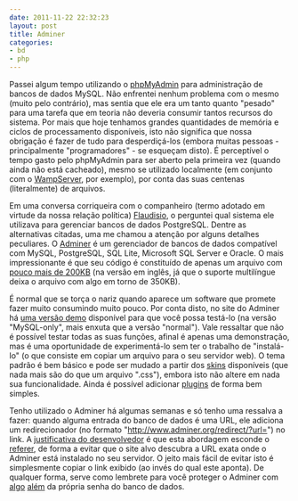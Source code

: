 ```yaml
---
date: 2011-11-22 22:32:23
layout: post
title: Adminer
categories:
- bd
- php
---
```


Passei algum tempo utilizando o [phpMyAdmin](http://www.phpmyadmin.net/) para administração de bancos de dados MySQL. Não enfrentei nenhum problema com o mesmo (muito pelo contrário), mas sentia que ele era um tanto quanto "pesado" para uma tarefa que em teoria não deveria consumir tantos recursos do sistema. Por mais que hoje tenhamos grandes quantidades de memória e ciclos de processamento disponíveis, isto não significa que nossa obrigação é fazer de tudo para desperdiçá-los (embora muitas pessoas - principalmente "programadores" - se esqueçam disto). É perceptível o tempo gasto pelo phpMyAdmin para ser aberto pela primeira vez (quando ainda não está cacheado), mesmo se utilizado localmente (em conjunto com o [WampServer](http://www.wampserver.com/en/), por exemplo), por conta das suas centenas (literalmente) de arquivos.

Em uma conversa corriqueira com o companheiro (termo adotado em virtude da nossa relação política) [Flaudisio](http://twitter.com/Flaudisio), o perguntei qual sistema ele utilizava para gerenciar bancos de dados PostgreSQL. Dentre as alternativas citadas, uma me chamou a atenção por alguns detalhes peculiares. O [Adminer](http://www.adminer.org/) é um gerenciador de bancos de dados compatível com MySQL, PostgreSQL, SQL Lite, Microsoft SQL Server e Oracle. O mais impressionante é que seu código é constituído de apenas um arquivo com [pouco mais de 200KB](http://www.adminer.org/#download) (na versão em inglês, já que o suporte multilíngue deixa o arquivo com algo em torno de 350KB).

É normal que se torça o nariz quando aparece um software que promete fazer muito consumindo muito pouco. Por conta disto, no site do Adminer há [uma versão demo](http://adminer.sourceforge.net/adminer.php?username=) disponível para que você possa testá-lo (na versão "MySQL-only", mais enxuta que a versão "normal"). Vale ressaltar que não é possível testar todas as suas funções, afinal é apenas uma demonstração, mas é uma oportunidade de experimentá-lo sem ter o trabalho de "instalá-lo" (o que consiste em copiar um arquivo para o seu servidor web). O tema padrão é bem básico e pode ser mudado a partir dos [skins](http://www.adminer.org/#extras) disponíveis (que nada mais são do que um arquivo ".css"), embora isto não altere em nada sua funcionalidade. Ainda é possível adicionar [plugins](http://www.adminer.org/en/plugins/) de forma bem simples.

Tenho utilizado o Adminer há algumas semanas e só tenho uma ressalva a fazer: quando alguma entrada do banco de dados é uma URL, ele adiciona um redirecionador (no formato "http://www.adminer.org/redirect/?url=") no link. A [justificativa do desenvolvedor](http://old.nabble.com/Re%3A-Compare-phpMyAdmin-with-Adminer-p30786549.html) é que esta abordagem esconde o [referer](http://www.w3.org/Protocols/HTTP/HTRQ_Headers.html#z14), de forma a evitar que o site alvo descubra a URL exata onde o Adminer está instalado no seu servidor. O jeito mais fácil de evitar isto é simplesmente copiar o link exibido (ao invés do qual este aponta). De qualquer forma, serve como lembrete para você proteger o Adminer com [algo](http://www.cyberciti.biz/faq/apache-restrict-access-based-on-ip-address-to-selected-directories/) [além](http://www.cyberciti.biz/tips/lighttpd-restrict-or-deny-access-by-ip-address.html) da própria senha do banco de dados.
